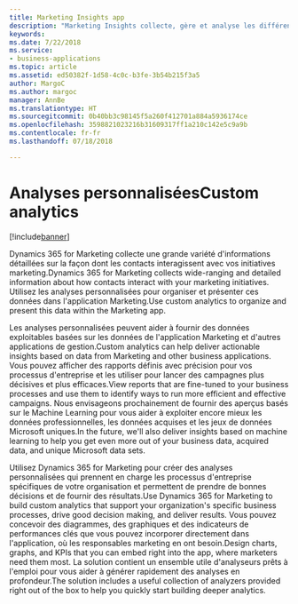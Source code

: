 ```yaml
---
title: Marketing Insights app
description: "Marketing Insights collecte, gère et analyse les différentes données et communications provenant des initiatives marketing, puis identifie les actions appropriées afin de permettre aux responsables marketing de mieux cibler les campagnes et de les rendre plus efficaces."
keywords: 
ms.date: 7/22/2018
ms.service:
- business-applications
ms.topic: article
ms.assetid: ed50382f-1d58-4c0c-b3fe-3b54b215f3a5
author: MargoC
ms.author: margoc
manager: AnnBe
ms.translationtype: HT
ms.sourcegitcommit: 0b40bb3c98145f5a260f412701a884a5936174ce
ms.openlocfilehash: 3598821023216b31609317ff1a210c142e5c9a9b
ms.contentlocale: fr-fr
ms.lasthandoff: 07/18/2018

---
```


# <a name="custom-analytics"></a><span data-ttu-id="a6ad7-103">Analyses personnalisées</span><span class="sxs-lookup"><span data-stu-id="a6ad7-103">Custom analytics</span></span>

[!include[banner](../../../includes/banner.md)]

<span data-ttu-id="a6ad7-104">Dynamics 365 for Marketing collecte une grande variété d'informations détaillées sur la façon dont les contacts interagissent avec vos initiatives marketing.</span><span class="sxs-lookup"><span data-stu-id="a6ad7-104">Dynamics 365 for Marketing collects wide-ranging and detailed information about how contacts interact with your marketing initiatives.</span></span> <span data-ttu-id="a6ad7-105">Utilisez les analyses personnalisées pour organiser et présenter ces données dans l'application Marketing.</span><span class="sxs-lookup"><span data-stu-id="a6ad7-105">Use custom analytics to organize and present this data within the Marketing app.</span></span>

<span data-ttu-id="a6ad7-106">Les analyses personnalisées peuvent aider à fournir des données exploitables basées sur les données de l'application Marketing et d'autres applications de gestion.</span><span class="sxs-lookup"><span data-stu-id="a6ad7-106">Custom analytics can help deliver actionable insights based on data from Marketing and other business applications.</span></span> <span data-ttu-id="a6ad7-107">Vous pouvez afficher des rapports définis avec précision pour vos processus d'entreprise et les utiliser pour lancer des campagnes plus décisives et plus efficaces.</span><span class="sxs-lookup"><span data-stu-id="a6ad7-107">View reports that are fine-tuned to your business processes and use them to identify ways to run more efficient and effective campaigns.</span></span> <span data-ttu-id="a6ad7-108">Nous envisageons prochainement de fournir des aperçus basés sur le Machine Learning pour vous aider à exploiter encore mieux les données professionnelles, les données acquises et les jeux de données Microsoft uniques.</span><span class="sxs-lookup"><span data-stu-id="a6ad7-108">In the future, we'll also deliver insights based on machine learning to help you get even more out of your business data, acquired data, and unique Microsoft data sets.</span></span>

<span data-ttu-id="a6ad7-109">Utilisez Dynamics 365 for Marketing pour créer des analyses personnalisées qui prennent en charge les processus d'entreprise spécifiques de votre organisation et permettent de prendre de bonnes décisions et de fournir des résultats.</span><span class="sxs-lookup"><span data-stu-id="a6ad7-109">Use Dynamics 365 for Marketing to build custom analytics that support your organization's specific business processes, drive good decision making, and deliver results.</span></span> <span data-ttu-id="a6ad7-110">Vous pouvez concevoir des diagrammes, des graphiques et des indicateurs de performances clés que vous pouvez incorporer directement dans l'application, où les responsables marketing en ont besoin.</span><span class="sxs-lookup"><span data-stu-id="a6ad7-110">Design charts, graphs, and KPIs that you can embed right into the app, where marketers need them most.</span></span> <span data-ttu-id="a6ad7-111">La solution contient un ensemble utile d'analyseurs prêts à l'emploi pour vous aider à générer rapidement des analyses en profondeur.</span><span class="sxs-lookup"><span data-stu-id="a6ad7-111">The solution includes a useful collection of analyzers provided right out of the box to help you quickly start building deeper analytics.</span></span>

<!--
### Who uses this feature
Marketers and marketing managers. Business analysts to build custom dashboards
### Setup required
Customers must bring their own Power BI subscription to use these analyzers or custom analytics with Marketing and other business data.
-->

